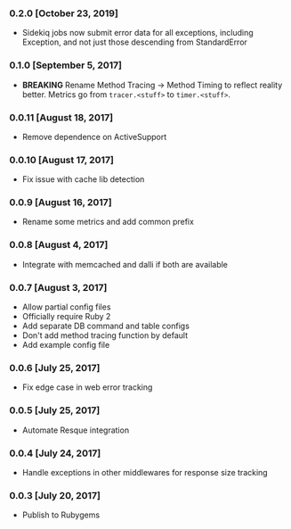 ### 0.2.0 [October 23, 2019]
* Sidekiq jobs now submit error data for all exceptions, including Exception, and not just those descending from StandardError

### 0.1.0 [September 5, 2017]
* **BREAKING** Rename Method Tracing -> Method Timing to reflect reality better. Metrics go from `tracer.<stuff>` to `timer.<stuff>`.

### 0.0.11 [August 18, 2017]
* Remove dependence on ActiveSupport

### 0.0.10 [August 17, 2017]
* Fix issue with cache lib detection

### 0.0.9 [August 16, 2017]
* Rename some metrics and add common prefix

### 0.0.8 [August 4, 2017]
* Integrate with memcached and dalli if both are available

### 0.0.7 [August 3, 2017]
* Allow partial config files
* Officially require Ruby 2
* Add separate DB command and table configs
* Don't add method tracing function by default
* Add example config file

### 0.0.6 [July 25, 2017]
* Fix edge case in web error tracking

### 0.0.5 [July 25, 2017]
* Automate Resque integration

### 0.0.4 [July 24, 2017]
* Handle exceptions in other middlewares for response size tracking

### 0.0.3 [July 20, 2017]
* Publish to Rubygems
